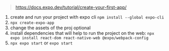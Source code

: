 > https://docs.expo.dev/tutorial/create-your-first-app/

1. create and run your project with expo cli
   `npm install --global expo-cli`
2. `npx create-expo-app`
3. change the assets of the proj optional
4. install dependencies that will help to run the project on the web: `npx expo install react-dom react-native-web @expo/webpack-config`
5. `npx expo start` or `expo start`
